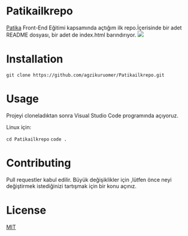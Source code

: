 # Patikailkrepo
[Patika](www.patika.dev) Front-End Eğitimi kapsamında açtığım ilk repo.İçerisinde bir adet README dosyası, bir adet de index.html barındırıyor.
![](C:/Users/agzik/Patikailkrepo/Patikailkrepo/ilkrepodeneme.jpg)
# Installation
```git clone https://github.com/agzikuruomer/Patikailkrepo.git```
# Usage
Projeyi cloneladıktan sonra Visual Studio Code programında açıyoruz.

Linux için:

 `cd Patikailkrepo`
`code .`
# Contributing
Pull requestler kabul edilir. Büyük değişiklikler için ,lütfen önce neyi değiştirmek istediğinizi tartışmak için bir konu açınız.
# License
[MIT](https://choosealicense.com/licenses/mit/)
